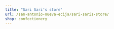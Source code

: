 ```yaml
---
title: "Sari Sari's store"
url: /san-antonio-nueva-ecija/sari-saris-store/
shop: confectionery
---
```

